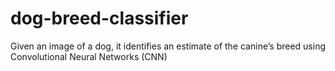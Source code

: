 # dog-breed-classifier
Given an image of a dog, it identifies an estimate of the canine’s breed using Convolutional Neural Networks (CNN)
